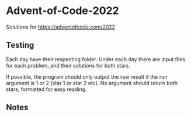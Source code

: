 # Advent-of-Code-2022
Solutions for https://adventofcode.com/2022

## Testing
Each day have their respecting folder.
Under each day there are input files for each problem,
and their solutions for both stars.

If possible, the program should only output the raw result
if the run argument is 1 or 2 (star 1 or star 2 etc).
No argument should return both stars, formatted for easy reading.

## Notes

